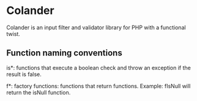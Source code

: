 Colander
==

Colander is an input filter and validator library for PHP
with a functional twist.

Function naming conventions
---------------------------

is*: functions that execute a boolean check and throw an exception if the result
is false.

f*: factory functions: functions that return functions. Example: fIsNull will
return the isNull function.



